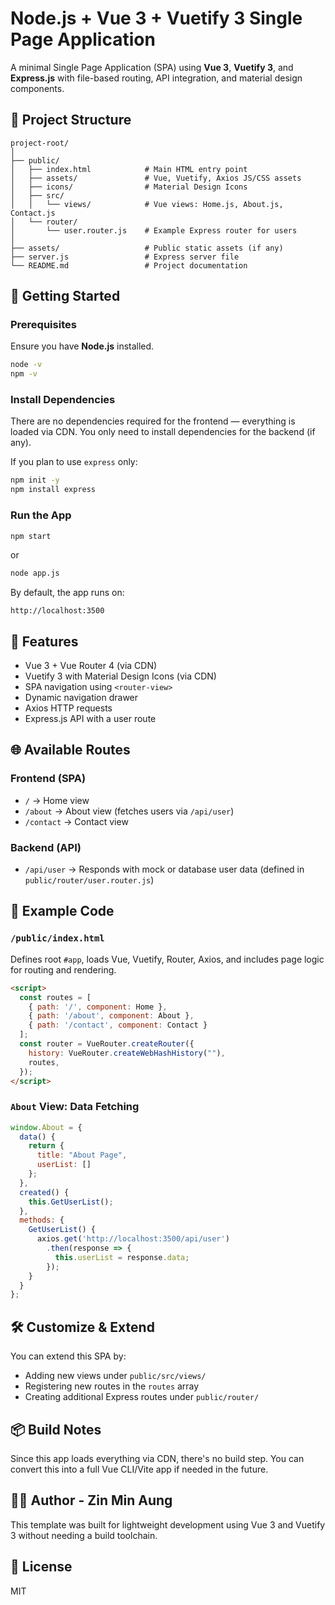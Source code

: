# Node.js + Vue 3 + Vuetify 3 Single Page Application

A minimal Single Page Application (SPA) using **Vue 3**, **Vuetify 3**, and **Express.js** with file-based routing, API integration, and material design components.

## 📁 Project Structure

```
project-root/
│
├── public/
│   ├── index.html            # Main HTML entry point
│   ├── assets/               # Vue, Vuetify, Axios JS/CSS assets
│   ├── icons/                # Material Design Icons
│   ├── src/
│   │   └── views/            # Vue views: Home.js, About.js, Contact.js
│   └── router/
│       └── user.router.js    # Example Express router for users
│
├── assets/                   # Public static assets (if any)
├── server.js                 # Express server file
└── README.md                 # Project documentation
```

## 🚀 Getting Started

### Prerequisites

Ensure you have **Node.js** installed.

```bash
node -v
npm -v
```

### Install Dependencies

There are no dependencies required for the frontend — everything is loaded via CDN. You only need to install dependencies for the backend (if any).

If you plan to use `express` only:

```bash
npm init -y
npm install express
```

### Run the App

```bash
npm start 
```
or 
```bash
node app.js 
```
By default, the app runs on:

```
http://localhost:3500
```

## 🧩 Features

- Vue 3 + Vue Router 4 (via CDN)
- Vuetify 3 with Material Design Icons (via CDN)
- SPA navigation using `<router-view>`
- Dynamic navigation drawer
- Axios HTTP requests
- Express.js API with a user route

## 🌐 Available Routes

### Frontend (SPA)

- `/` → Home view
- `/about` → About view (fetches users via `/api/user`)
- `/contact` → Contact view

### Backend (API)

- `/api/user` → Responds with mock or database user data (defined in `public/router/user.router.js`)

## 📝 Example Code

### `/public/index.html`

Defines root `#app`, loads Vue, Vuetify, Router, Axios, and includes page logic for routing and rendering.

```html
<script>
  const routes = [
    { path: '/', component: Home },
    { path: '/about', component: About },
    { path: '/contact', component: Contact }
  ];
  const router = VueRouter.createRouter({
    history: VueRouter.createWebHashHistory(""),
    routes,
  });
</script>
```

### `About` View: Data Fetching

```js
window.About = {
  data() {
    return {
      title: "About Page",
      userList: []
    };
  },
  created() {
    this.GetUserList();
  },
  methods: {
    GetUserList() {
      axios.get('http://localhost:3500/api/user')
        .then(response => {
          this.userList = response.data;
        });
    }
  }
};
```

## 🛠 Customize & Extend

You can extend this SPA by:

- Adding new views under `public/src/views/`
- Registering new routes in the `routes` array
- Creating additional Express routes under `public/router/`

## 📦 Build Notes

Since this app loads everything via CDN, there's no build step. You can convert this into a full Vue CLI/Vite app if needed in the future.

## 🧑‍💻 Author - Zin Min Aung

This template was built for lightweight development using Vue 3 and Vuetify 3 without needing a build toolchain.

## 📄 License

MIT
